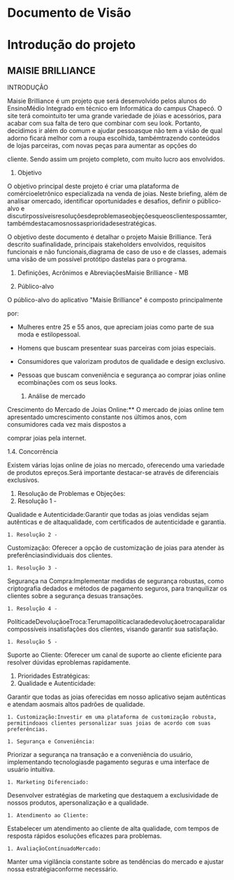 # Documento de Visão

# Introdução do projeto

## MAISIE BRILLIANCE

 INTRODUÇÃO

Maisie Brilliance é um projeto que será desenvolvido pelos alunos do EnsinoMédio Integrado em técnico em Informática do campus Chapecó. O site terá comointuito ter uma grande variedade de jóias e acessórios, para acabar com sua falta de tero que combinar com seu look. Portanto, decidimos ir além do comum e ajudar pessoasque não tem a visão de qual adorno ficará melhor com a roupa escolhida, tambémtrazendo conteúdos de lojas parceiras, com novas peças para aumentar as opções do

cliente. Sendo assim um projeto completo, com muito lucro aos envolvidos.

1. Objetivo

O objetivo principal deste projeto é criar uma plataforma de comércioeletrônico especializada na venda de joias. Neste briefing, além de analisar omercado, identificar oportunidades e desafios, definir o público-alvo e discutirpossíveisresoluçõesdeproblemaseobjeçõesqueosclientespossamter,tambémdestacamosnossasprioridadesestratégicas.

O objetivo deste documento é detalhar o projeto Maisie Brilliance. Terá descrito suafinalidade, principais stakeholders envolvidos, requisitos funcionais e não funcionais,diagrama de caso de uso e de classes, ademais uma visão de um possível protótipo dastelas para o programa.

1. Definições, Acrônimos e AbreviaçõesMaisie Brilliance - MB

1. Público-alvo

O público-alvo do aplicativo "Maisie Brilliance" é composto principalmente

por:

- Mulheres entre 25 e 55 anos, que apreciam joias como parte de sua moda e estilopessoal.

- Homens que buscam presentear suas parceiras com joias especiais.
- Consumidores que valorizam produtos de qualidade e design exclusivo.
- Pessoas que buscam conveniência e segurança ao comprar joias online ecombinações com os seus looks.

  1. Análise de mercado

Crescimento do Mercado de Joias Online:\*\* O mercado de joias online tem apresentado umcrescimento constante nos últimos anos, com consumidores cada vez mais dispostos a

comprar joias pela internet.

1.4. Concorrência

Existem várias lojas online de joias no mercado, oferecendo uma variedade de produtos epreços.Será importante destacar-se através de diferenciais exclusivos.

1. Resolução de Problemas e Objeções:
1. Resolução 1 -

Qualidade e Autenticidade:Garantir que todas as joias vendidas sejam autênticas e de altaqualidade, com certificados de autenticidade e garantia.

    1. Resolução 2 -

Customização: Oferecer a opção de customização de joias para atender às preferênciasindividuais dos clientes.

    1. Resolução 3 -

Segurança na Compra:Implementar medidas de segurança robustas, como criptografia dedados e métodos de pagamento seguros, para tranquilizar os clientes sobre a segurança desuas transações.

    1. Resolução 4 -

PolíticadeDevoluçãoeTroca:Terumapolíticaclaradedevoluçãoetrocaparalidarcompossíveis insatisfações dos clientes, visando garantir sua satisfação.

    1. Resolução 5 -

Suporte ao Cliente: Oferecer um canal de suporte ao cliente eficiente para resolver dúvidas eproblemas rapidamente.

1. Prioridades Estratégicas:
1. Qualidade e Autenticidade:

Garantir que todas as joias oferecidas em nosso aplicativo sejam autênticas e atendam aosmais altos padrões de qualidade.

    1. Customização:Investir em uma plataforma de customização robusta, permitindoaos clientes personalizar suas joias de acordo com suas preferências.

    1. Segurança e Conveniência:

Priorizar a segurança na transação e a conveniência do usuário, implementando tecnologiasde pagamento seguras e uma interface de usuário intuitiva.

    1. Marketing Diferenciado:

Desenvolver estratégias de marketing que destaquem a exclusividade de nossos produtos, apersonalização e a qualidade.

    1. Atendimento ao Cliente:

Estabelecer um atendimento ao cliente de alta qualidade, com tempos de resposta rápidos esoluções eficazes para problemas.

    1. AvaliaçãoContínuadoMercado:

Manter uma vigilância constante sobre as tendências do mercado e ajustar nossa estratégiaconforme necessário.